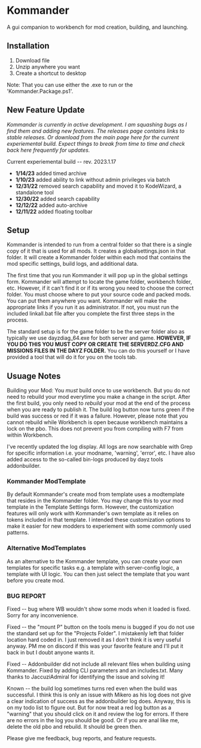 # Kommander

 A gui companion to workbench for mod creation, building, and launching. 

## Installation
1. Download file
2. Unzip anywhere you want
3. Create a shortcut to desktop

Note: That you can use either the .exe to run or the 'Kommander.Package.ps1'. 

## New Feature Update
*Kommander is currently in active development. I am squashing bugs as I find them and adding new features. The releases page contains links to stable releases. Or download from the main page here for the current experiemental build. Expect things to break from time to time and check back here frequently for updates.*

Current experiemental build -- rev. 2023.1.17
- **1/14/23** added timed archive
- **1/10/23** added ability to link without admin privileges via batch 
- **12/31/22** removed search capability and moved it to KodeWizard, a standalone tool 
- **12/30/22** added search capability
- **12/12/22** added auto-archive 
- **12/11/22** added floating toolbar 



## Setup

Kommander is intended to run from a central folder so that there is a single copy of it that is used for all mods. It creates a globalsettings.json in that folder.  It will create a Kommander folder within each mod that contains the mod specific settings, build logs, and additional data.

The first time that you run Kommander it will pop up in the global settings form.  Kommander will attempt to locate the game folder, workbench folder, etc.  However, if it can't find it or if its wrong you need to choose the correct folder. You must choose where to put your source code and packed mods.  You can put them anywhere you want. Kommander will make the appropriate links if you run it as administrator.  If not, you must run the included linkall.bat file after you complete the first three steps in the process.

The standard setup is for the game folder to be the server folder also as typically we use dayzdiag_64.exe for both server and game.  **HOWEVER, IF YOU DO THIS YOU MUST COPY OR CREATE THE SERVERDZ.CFG AND MISSIONS FILES IN THE DAYZ FOLDER.**  You can do this yourself or I have provided a tool that will do it for you on the tools tab.  

## Usuage Notes

Building your Mod: You *must* build once to use workbench. But you do not need to rebuild your mod everytime you make a change in the script. After the first build, you only need to *rebuild* your mod at the end of the process when you are ready to publish it. The build log button now turns green if the build was success or red if it was a failure. However, please note that you cannot rebuild while Workbench is open because workbench maintains a lock on the pbo. This does not prevent you from compiling with F7 from within Workbench.  

I've recently updated the log display.  All logs are now searchable with Grep for specific information i.e. your modname, 'warning', 'error', etc.  I have also added access to the so-called bin-logs produced by dayz tools addonbuilder.

### Kommander ModTemplate

By default Kommander's create mod from template uses a modtemplate that resides in the Kommander folder. You may change this to your mod template in the Template Settings form.  However, the customization features will only work with Kommander's own template as it relies on tokens included in that template. I intended these customization options to make it easier for new modders to experiement with some commonly used patterns.

### Alternative ModTemplates

As an alternative to the Kommander template, you can create your own templates for specific tasks e.g. a template with  server-config logic, a template with UI logic.  You can then just select the template that you want before you create mod.

### BUG REPORT
Fixed -- bug where WB wouldn't show some mods when it loaded is fixed. Sorry for any inconvenience.

Fixed -- the "mount P" button on the tools menu is bugged if you do not use the standard set up for the "Projects Folder". I mistakenly left that folder location hard coded in. I just removed it as I don't think it is very useful anyway. PM me on discord if this was your favorite feature and I'll put it back in but I doubt anyone wants it.

Fixed -- Addonbuilder did not include all relevant files when building using Kommander. Fixed by adding CLI parameters and an includes.txt. Many thanks to JaccuziAdmiral for identifying the issue and solving it!

Known -- the build log sometimes turns red even when the build was successful.  I think this is only an issue with Mikero as his log does not give a clear indication of success as the addonbuilder log does. Anyway, this is on my todo list to figure out. But for now treat a red log button as a "warning" that you should click on it and review the log for errors. If there are no errors in the log you should be good. Or if you are anal like me, delete the old pbo and rebuild. It should be green then.



Please give me feedback, bug reports, and feature requests.

